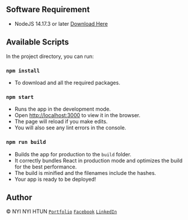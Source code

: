 ## Software Requirement

-   NodeJS 14.17.3 or later [Download Here](https://nodejs.org/en/download/)

## Available Scripts

In the project directory, you can run:

### `npm install`

-   To download and all the required packages.

### `npm start`

-   Runs the app in the development mode.
-   Open [http://localhost:3000](http://localhost:3000) to view it in the browser.
-   The page will reload if you make edits.
-   You will also see any lint errors in the console.

### `npm run build`

-   Builds the app for production to the `build` folder.
-   It correctly bundles React in production mode and optimizes the build for the best performance.
-   The build is minified and the filenames include the hashes.
-   Your app is ready to be deployed!

## Author

&copy; NYI NYI HTUN [`Portfolio`](https://nyintosh.github.io) [`Facebook`](https://facebook.com/nyintosh) [`LinkedIn`](https://www.linkedin.com/in/nyintosh)
